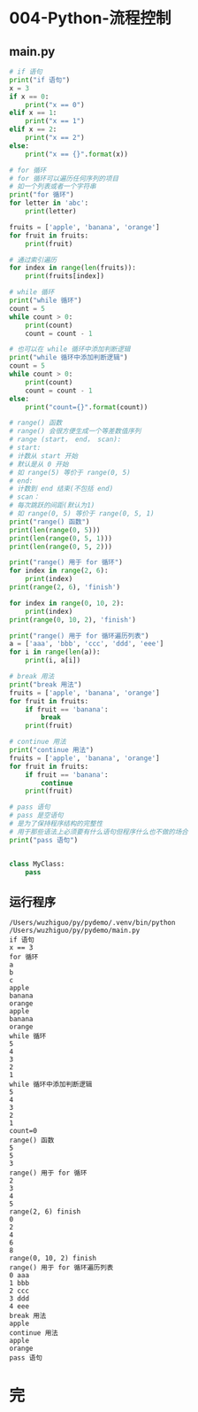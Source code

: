 # 004-Python-流程控制

## main.py

```python
# if 语句
print("if 语句")
x = 3
if x == 0:
    print("x == 0")
elif x == 1:
    print("x == 1")
elif x == 2:
    print("x == 2")
else:
    print("x == {}".format(x))

# for 循环
# for 循环可以遍历任何序列的项目
# 如一个列表或者一个字符串
print("for 循环")
for letter in 'abc':
    print(letter)

fruits = ['apple', 'banana', 'orange']
for fruit in fruits:
    print(fruit)

# 通过索引遍历
for index in range(len(fruits)):
    print(fruits[index])

# while 循环
print("while 循环")
count = 5
while count > 0:
    print(count)
    count = count - 1

# 也可以在 while 循环中添加判断逻辑
print("while 循环中添加判断逻辑")
count = 5
while count > 0:
    print(count)
    count = count - 1
else:
    print("count={}".format(count))

# range() 函数
# range() 会很方便生成一个等差数值序列
# range (start， end， scan):
# start:
# 计数从 start 开始
# 默认是从 0 开始
# 如 range(5) 等价于 range(0, 5)
# end:
# 计数到 end 结束(不包括 end)
# scan：
# 每次跳跃的间距(默认为1)
# 如 range(0, 5) 等价于 range(0, 5, 1)
print("range() 函数")
print(len(range(0, 5)))
print(len(range(0, 5, 1)))
print(len(range(0, 5, 2)))

print("range() 用于 for 循环")
for index in range(2, 6):
    print(index)
print(range(2, 6), 'finish')

for index in range(0, 10, 2):
    print(index)
print(range(0, 10, 2), 'finish')

print("range() 用于 for 循环遍历列表")
a = ['aaa', 'bbb', 'ccc', 'ddd', 'eee']
for i in range(len(a)):
    print(i, a[i])

# break 用法
print("break 用法")
fruits = ['apple', 'banana', 'orange']
for fruit in fruits:
    if fruit == 'banana':
        break
    print(fruit)

# continue 用法
print("continue 用法")
fruits = ['apple', 'banana', 'orange']
for fruit in fruits:
    if fruit == 'banana':
        continue
    print(fruit)

# pass 语句
# pass 是空语句
# 是为了保持程序结构的完整性
# 用于那些语法上必须要有什么语句但程序什么也不做的场合
print("pass 语句")


class MyClass:
    pass

```

## 运行程序

    /Users/wuzhiguo/py/pydemo/.venv/bin/python /Users/wuzhiguo/py/pydemo/main.py 
    if 语句
    x == 3
    for 循环
    a
    b
    c
    apple
    banana
    orange
    apple
    banana
    orange
    while 循环
    5
    4
    3
    2
    1
    while 循环中添加判断逻辑
    5
    4
    3
    2
    1
    count=0
    range() 函数
    5
    5
    3
    range() 用于 for 循环
    2
    3
    4
    5
    range(2, 6) finish
    0
    2
    4
    6
    8
    range(0, 10, 2) finish
    range() 用于 for 循环遍历列表
    0 aaa
    1 bbb
    2 ccc
    3 ddd
    4 eee
    break 用法
    apple
    continue 用法
    apple
    orange
    pass 语句
        

# 完